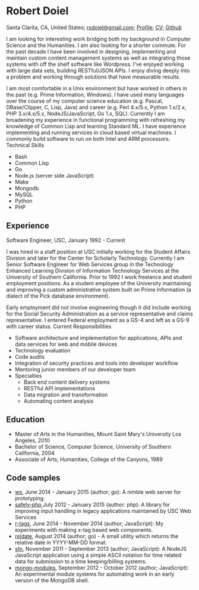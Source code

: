 # Robert Doiel

Santa Clarita, CA, United States;
rsdoiel@gmail.com;
[Profile](http://rsdoiel.github.io);
[CV](https://rsdoiel.github.io/cv.html);
[Github](https://github.com/rsdoiel)

I am looking for interesting work bridging both my background in Computer Science and the Humanities. I am also looking for a shorter commute.  For the past decade I have been involved in designing, implementing and maintain custom content management systems as well as integrating those systems with off the shelf software like Wordpress.  I've enjoyed working with large data sets, building RESTful/JSON APIs.  I enjoy diving deeply into a problem and working through solutions that have measurable results.  

I am most comfortable in a Unix environment but have worked in others in the past (e.g. Prime Information, Windows). I have used many languages over the course of my computer science education (e.g. Pascal, DBase/Clipper, C, Lisp, Java) and career (e.g. Perl 4.x/5.x, Python 1.x/2.x, PHP 3.x/4.x/5.x, NodeJS/JavaScript, Go 1.x, SQL). Currently I am broadening my experience in functional programming with refreshing my knowledge of Common Lisp and learning Standard ML. I have experience implementing and running services in cloud based virtual machines. I commonly build software to run on both Intel and ARM processors.
Technical Skills

+ Bash
+ Common Lisp
+ Go
+ Node.js (server side JavaScript)
+ Make
+ Mongodb
+ MySQL
+ Python
+ PHP

## Experience

Software Engineer, USC, January 1992 - Current

I was hired in a staff position at USC initially working for the Student Affairs Division and later for the Center for Scholarly Technology. Currently I am Senior Software Engineer for Web Services group in the Technology Enhanced Learning Division of Information Technology Services at the University of Southern California.
Prior to 1992 I work freelance and student employment positions. As a student employee of the University maintaining and improving a custom administrative system built on Prime Information (a dialect of the Pick database environment).

Early employment did not involve engineering though it did include working for the Social Security Administration as a service representative and claims representative. I entered Federal employment as a GS-4 and left as a GS-9 with career status.
Current Responsibilities

+ Software architecture and implementation for applications, APIs and data services for web and mobile devices
+ Technology evaluation
+ Code audits
+ Integration of security practices and tools into developer workflow
+ Mentoring junior members of our developer team
+ Specialties
    + Back end content delivery systems
    + RESTful API implementations
    + Data migration and transformation
    + Automating content analysis

## Education

+ Master of Arts in the Humanities, Mount Saint Mary's University Los Angeles, 2010
+ Bachelor of Science, Computer Science, University of Southern California, 2004
+ Associate of Arts, Humanities, College of the Canyons, 1989

## Code samples

+ [ws](https://github.com/rsdoiel/ws), June 2014 - January 2015 (author; go):  A nimble web server for  prototyping.
+ [safely-php](https://github.com/uscwebservices/safely-php),July 2012 - January 2015 (author: php): A library for improving input handling in legacy applications maintained by USC Web Services
+ [r-tags](https://github.com/rsdoiel/r-tags), June 2014 - November 2014 (author; JavaScript): My experiments with making x-tag based web components.
+ [reldate](https://github.com/rsdoiel/reldate), August 2014 (author; go) - A small utility which returns the relative date in YYYY-MM-DD format.
+ [stn](https://github.com/rsdoiel/stn), November 2011 - September 2013 (author; JavaScript):  A NodeJS JavaScript application using a simple ASCII notation for time related data for submission to a time keeping/billing systems.
+ [mongo-modules](https://github.com/rsdoiel/mongo-modules), September 2012 - October 2012 (author; JavaScript): An experimental module systems for automating work in an early version of the MongoDB shell.
